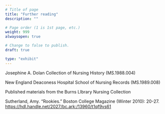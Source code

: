 ```yaml
---
# Title of page
title: "Further reading"
description: ""

# Page order (1 is 1st page, etc.)
weight: 999
alwaysopen: true

# Change to false to publish.
draft: true

type: "exhibit"
---
```


Josephine A. Dolan Collection of Nursing History (MS.1988.004)

New England Deaconess Hospital School of Nursing Records (MS.1989.008)

Published materials from the Burns LIbrary Nursing Collection

Sutherland, Amy. “Rookies.” Boston College Magazine (Winter 2010): 20-27. https://hdl.handle.net/2027/bc.ark:/13960/t1qf9vs61
